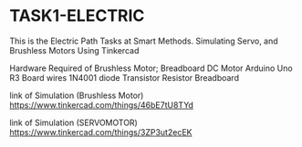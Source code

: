 # TASK1-ELECTRIC
This is the Electric Path Tasks at Smart Methods. 
Simulating Servo, and Brushless Motors Using Tinkercad

Hardware Required of Brushless Motor;
Breadboard
DC Motor
Arduino Uno R3 Board
wires
1N4001 diode
Transistor
Resistor 
Breadboard


link of Simulation (Brushless Motor)
https://www.tinkercad.com/things/46bE7tU8TYd


link of Simulation (SERVOMOTOR)
https://www.tinkercad.com/things/3ZP3ut2ecEK


